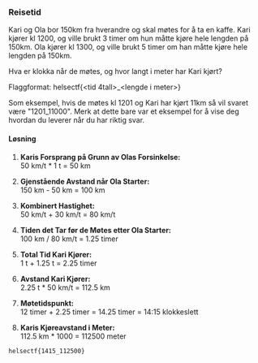 ### Reisetid
Kari og Ola bor 150km fra hverandre og skal møtes for å ta en kaffe. Kari kjører kl 1200, og ville brukt 3 timer om hun måtte kjøre hele lengden på 150km. Ola kjører kl 1300, og ville brukt 5 timer om han måtte kjøre hele lengden på 150km.

Hva er klokka når de møtes, og hvor langt i meter har Kari kjørt?

Flaggformat: helsectf{\<tid 4tall\>\_\<lengde i meter\>}

Som eksempel, hvis de møtes kl 1201 og Kari har kjørt 11km så vil svaret være "1201_11000". Merk at dette bare var et eksempel for å vise deg hvordan du leverer når du har riktig svar.

#### Løsning
1. **Karis Forsprang på Grunn av Olas Forsinkelse:**  
   50 km/t * 1 t = 50 km

2. **Gjenstående Avstand når Ola Starter:**  
   150 km - 50 km = 100 km

3. **Kombinert Hastighet:**  
   50 km/t + 30 km/t = 80 km/t

4. **Tiden det Tar før de Møtes etter Ola Starter:**  
   100 km / 80 km/t = 1.25 timer

5. **Total Tid Kari Kjører:**  
   1 t + 1.25 t = 2.25 timer

6. **Avstand Kari Kjører:**  
   2.25 t * 50 km/t = 112.5 km

7. **Møtetidspunkt:**  
   12 timer + 2.25 timer = 14.25 timer = 14:15 klokkeslett

8. **Karis Kjøreavstand i Meter:**  
   112.5 km * 1000 = 112500 meter

`helsectf{1415_112500}`